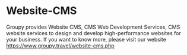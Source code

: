# Website-CMS
Groupy provides Website CMS, CMS Web Development Services, CMS website services to design and develop high-performance websites for your business. If you want to know  more, please visit our website https://www.groupy.travel/website-cms.php   
